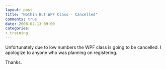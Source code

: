 ```yaml
---
layout: post
title: "Nothin But WPF Class - Cancelled"
comments: true
date: 2008-02-13 09:00
categories:
- training
---
```


Unfortunately due to low numbers the WPF class is going to be cancelled. I apologize to anyone who was planning on registering.

Thanks.




